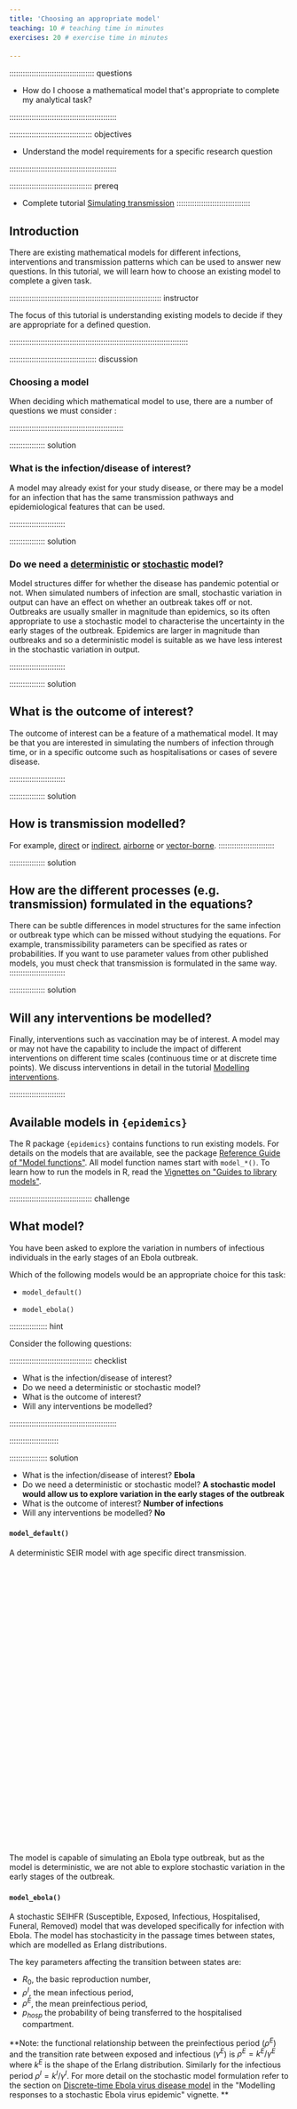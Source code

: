 ```yaml
---
title: 'Choosing an appropriate model'
teaching: 10 # teaching time in minutes
exercises: 20 # exercise time in minutes

---
```




:::::::::::::::::::::::::::::::::::::: questions 

- How do I choose a mathematical model that's appropriate to complete my analytical task?


::::::::::::::::::::::::::::::::::::::::::::::::

::::::::::::::::::::::::::::::::::::: objectives

- Understand the model requirements for a specific research question

::::::::::::::::::::::::::::::::::::::::::::::::

::::::::::::::::::::::::::::::::::::: prereq

+ Complete tutorial [Simulating transmission](../episodes/simulating-transmission.md)
:::::::::::::::::::::::::::::::::


## Introduction

There are existing mathematical models for different infections, interventions and transmission patterns which can be used to answer new questions. In this tutorial, we will learn how to choose an existing model to complete a given task.

:::::::::::::::::::::::::::::::::::::::::::::::::::::::::::::::::::: instructor

The focus of this tutorial is understanding existing models to decide if they are appropriate for a defined question. 

::::::::::::::::::::::::::::::::::::::::::::::::::::::::::::::::::::::::::::::::

::::::::::::::::::::::::::::::::::::::: discussion

### Choosing a model 

When deciding which mathematical model to use, there are a number of questions we must consider :

:::::::::::::::::::::::::::::::::::::::::::::::::::

:::::::::::::::: solution

### What is the infection/disease of interest? 

A model may already exist for your study disease, or there may be a model for an infection that has the same transmission pathways and epidemiological features that can be used. 

:::::::::::::::::::::::::

:::::::::::::::: solution

### Do we need a [deterministic](../learners/reference.md#deterministic) or [stochastic](../learners/reference.md#stochastic) model? 

Model structures differ for whether the disease has pandemic potential or not. When simulated numbers of infection are small, stochastic variation in output can have an effect on whether an outbreak takes off or not. Outbreaks are usually smaller in magnitude than epidemics, so its often appropriate to use a stochastic model to characterise the uncertainty in the early stages of the outbreak. Epidemics are larger in magnitude than outbreaks and so a deterministic model is suitable as we have less interest in the stochastic variation in output. 

:::::::::::::::::::::::::

:::::::::::::::: solution

## What is the outcome of interest?

The outcome of interest can be a feature of a mathematical model. It may be that you are interested in simulating the numbers of infection through time, or in a specific outcome such as hospitalisations or cases of severe disease.

:::::::::::::::::::::::::

:::::::::::::::: solution

## How is transmission modelled?

For example, [direct](../learners/reference.md#direct) or [indirect](../learners/reference.md#indirect), [airborne](../learners/reference.md#airborne) or [vector-borne](../learners/reference.md#vectorborne).
:::::::::::::::::::::::::


:::::::::::::::: solution

## How are the different processes (e.g. transmission) formulated in the equations?

There can be subtle differences in model structures for the same infection or outbreak type which can be missed without studying the equations. For example, transmissibility parameters can be specified as rates or probabilities. If you want to use parameter values from other published models, you must check that transmission is formulated in the same way. 
:::::::::::::::::::::::::

:::::::::::::::: solution

## Will any interventions be modelled? 

Finally, interventions such as vaccination may be of interest. A model may or may not have the capability to include the impact of different interventions on different time scales (continuous time or at discrete time points). We discuss interventions in detail in the tutorial [Modelling interventions](../episodes/modelling-interventions.md).

:::::::::::::::::::::::::






## Available  models in `{epidemics}`
 
The R package `{epidemics}` contains functions to run existing models.
For details on the models that are available, see the package [Reference Guide of "Model functions"](https://epiverse-trace.github.io/epidemics/reference/index.html#model-functions). All model function names start with `model_*()`. To learn how to run the models in R, read the [Vignettes on "Guides to library models"](https://epiverse-trace.github.io/epidemics/articles/#guides-to-library-models). 


::::::::::::::::::::::::::::::::::::: challenge

## What model?

You have been asked to explore the variation in numbers of infectious individuals in the early stages of an Ebola outbreak. 

Which of the following models would be an appropriate choice for this task:

+  `model_default()`

+ `model_ebola()`

::::::::::::::::: hint

Consider the following questions:

::::::::::::::::::::::::::::::::::::: checklist

+ What is the infection/disease of interest? 
+ Do we need a deterministic or stochastic model? 
+ What is the outcome of interest?
+ Will any interventions be modelled? 

::::::::::::::::::::::::::::::::::::::::::::::::


::::::::::::::::::::::


::::::::::::::::: solution

+ What is the infection/disease of interest? **Ebola**
+ Do we need a deterministic or stochastic model?  **A stochastic model would allow us to explore variation in the early stages of the outbreak**
+ What is the outcome of interest? **Number of infections**
+ Will any interventions be modelled? **No**

#### `model_default()`

A deterministic SEIR model with age specific direct transmission. 

<!--html_preserve--><div class="grViz html-widget html-fill-item" id="htmlwidget-2907d53b0871e7dbf834" style="width:504px;height:504px;"></div>
<script type="application/json" data-for="htmlwidget-2907d53b0871e7dbf834">{"x":{"diagram":"digraph {\n\n  # graph statement\n  #################\n  graph [layout = dot,\n         rankdir = LR,\n         overlap = true,\n         fontsize = 10]\n\n  # nodes\n  #######\n  node [shape = square,\n       fixedsize = true\n       width = 1.3]\n\n       S\n       E\n       I\n       R\n\n  # edges\n  #######\n  S -> E [label = \" infection \n(transmissibility &beta;)\"]\n  E -> I [label = \" onset of infectiousness \n(infectiousness rate &alpha;)\"]\n  I -> R [label = \" recovery \n(recovery rate &gamma;)\"]\n\n}","config":{"engine":"dot","options":null}},"evals":[],"jsHooks":[]}</script><!--/html_preserve-->


The model is capable of simulating an Ebola type outbreak, but as the model is deterministic, we are not able to explore stochastic variation in the early stages of the outbreak.


#### `model_ebola()`

A stochastic SEIHFR (Susceptible, Exposed, Infectious, Hospitalised, Funeral, Removed) model that was developed specifically for infection with Ebola. The model has stochasticity in the passage times between states, which are modelled as Erlang distributions.

The key parameters affecting the transition between states are:

+ $R_0$, the basic reproduction number,
+ $\rho^I$, the mean infectious period,
+ $\rho^E$, the mean preinfectious period,
+ $p_{hosp}$ the probability of being transferred to the hospitalised compartment. 

**Note: the functional relationship between the preinfectious  period ($\rho^E$) and the transition rate between exposed and infectious ($\gamma^E$) is $\rho^E = k^E/\gamma^E$ where $k^E$ is the shape of the Erlang distribution. Similarly for the infectious period $\rho^I = k^I/\gamma^I$. For more detail on the stochastic model formulation refer to the section on [Discrete-time Ebola virus disease model](https://epiverse-trace.github.io/epidemics/articles/model_ebola.html#details-discrete-time-ebola-virus-disease-model) in the "Modelling responses to a stochastic Ebola virus epidemic" vignette. ** 

<!--html_preserve--><div class="grViz html-widget html-fill-item" id="htmlwidget-e4af9ca629df551fc17d" style="width:504px;height:504px;"></div>
<script type="application/json" data-for="htmlwidget-e4af9ca629df551fc17d">{"x":{"diagram":"digraph {\n\n  # graph statement\n  #################\n  graph [layout = dot,\n  rankdir = LR,\n  overlap = true,\n  fontsize = 10]\n\n  # nodes\n  #######\n  node [shape = square,\n       fixedsize = true\n       width = 1.3]\n\n       S\n       E\n       I\n       H\n       F\n       R\n\n  # edges\n  #######\n  S -> E [label = \" infection (&beta;)\"]\n  E -> I [label = \" onset of \ninfectiousness (&gamma; E)\"]\n  I -> F [label = \" death (funeral) \n(&gamma; I)\"]\n  F -> R [label = \" safe burial (one timestep) \"]\n  I -> H [label = \" hospitalisation (p hosp)\"]\n  H -> R [label = \" recovery or safe burial \n (&gamma; I)\"]\n\n  subgraph {\n    rank = same; I; F;\n  }\n  subgraph {\n    rank = same; H; R;\n  }\n}","config":{"engine":"dot","options":null}},"evals":[],"jsHooks":[]}</script><!--/html_preserve-->

The model has additional parameters describing the transmission risk in hospital and funeral settings: 

+ $p_{ETU}$, the proportion of hospitalised cases contributing to the infection of susceptibles (ETU = Ebola virus treatment units),
+ $p_{funeral}$, the proportion of funerals at which the risk of transmission is the same as of infectious individuals in the community.

As this model is stochastic, it is the most appropriate choice to explore how variation in numbers of infected individuals in the early stages of an Ebola outbreak. 


:::::::::::::::::::::::::::


::::::::::::::::::::::::::::::::::::::::::::::::



::::::::::::::::::::::::::::::::::::: callout
### Do I need to use a mathematical model?

Mathematical models can be used to generate disease trajectories, which can then be used to calculate the final size of the epidemic. If you are only interested in the final size, it is possible to use mathematical theory to calculate this quantity directly, without having to simulate the full model then work out how many individuals were infected. These mathematical calculations are performed using R functions in the package `{finalsize}`.

An advantage of using `finalsize` is that fewer parameters are required. You only need to define transmissibility and the susceptibility of the population, and a social contact matrix if relevant, rather than parameters like infectious period that are required in {epidemics} to simulate dynamics over time. Check out the [package vignettes](https://epiverse-trace.github.io/finalsize/articles/finalsize.html) for more information on how to use `finalsize` to calculate epidemic size. 

::::::::::::::::::::::::::::::::::::::::::::::::


## Challenge : Ebola outbreak analysis 



::::::::::::::::::::::::::::::::::::: challenge

## Running the model

You have been tasked to generate initial trajectories of an Ebola outbreak in Guinea. Using `model_ebola()` and the the information detailed below, complete the following tasks:

1. Run the model once and plot the number of infectious individuals  through time
2. Run model 100 times and plot the mean, upper and lower 95% quantiles of the number of infectious individuals through time

+ Population size : 14 million
+ Initial number of exposed individuals : 10
+ Initial number of infectious individuals : 5
+ Time of simulation : 120 days
+ Parameter values : 
  + $R_0$ (`r0`) = 1.1,
  + $p^I$ (`infectious_period`) = 12,
  + $p^E$ (`preinfectious_period`) = 5,
  + $k^E=k^I = 2$, 
  + $1-p_{hosp}$ (`prop_community`) = 0.9,
  + $p_{ETU}$ (`etu_risk`) = 0.7,
  + $p_{funeral}$ (`funeral_risk`) = 0.5

::::::::::::::::: hint

### Code for initial conditions 


``` r
# set population size
population_size <- 14e6

E0 <- 10
I0 <- 5
# prepare initial conditions as proportions
initial_conditions <- c(
  S = population_size - (E0 + I0), E = E0, I = I0, H = 0, F = 0, R = 0
) / population_size

guinea_population <- population(
  name = "Guinea",
  contact_matrix = matrix(1), # note dummy value
  demography_vector = population_size, # 14 million, no age groups
  initial_conditions = matrix(
    initial_conditions,
    nrow = 1
  )
)
```


::::::::::::::::::::::


::::::::::::::::: hint

### HINT : Multiple model simulations

Adapt the code from the [accounting for uncertainty](../episodes/simulating-transmission.md#accounting-for-uncertainty) section

::::::::::::::::::::::

::::::::::::::::: solution

1. Run the model once and plot the number of infectious individuals  through time



``` r
output <- model_ebola(
  population = guinea_population,
  transmission_rate = 1.1 / 12,
  infectiousness_rate = 2.0 / 5,
  removal_rate = 2.0 / 12,
  prop_community = 0.9,
  etu_risk = 0.7,
  funeral_risk = 0.5,
  time_end = 100,
  replicates = 1 # replicates argument
)

output %>%
  filter(compartment == "infectious") %>%
  ggplot() +
  geom_line(
    aes(time, value),
    linewidth = 1.2
  ) +
  scale_y_continuous(
    labels = scales::comma
  ) +
  labs(
    x = "Simulation time (days)",
    y = "Individuals"
  ) +
  theme_bw(
    base_size = 15
  )
```

<img src="fig/model-choices-rendered-unnamed-chunk-3-1.png" style="display: block; margin: auto;" />

2. Run model 100 times and plot the mean, upper and lower 95% quantiles of the number of infectious individuals through time

We run the model 100 times with the *same* parameter values. 


``` r
output_replicates <- model_ebola(
  population = guinea_population,
  transmission_rate = 1.1 / 12,
  infectiousness_rate = 2.0 / 5,
  removal_rate = 2.0 / 12,
  prop_community = 0.9,
  etu_risk = 0.7,
  funeral_risk = 0.5,
  time_end = 100,
  replicates = 100 # replicates argument
)

output_replicates %>%
  filter(compartment == "infectious") %>%
  ggplot(
    aes(time, value)
  ) +
  stat_summary(geom = "line", fun = mean) +
  stat_summary(
    geom = "ribbon",
    fun.min = function(z) {
      quantile(z, 0.025)
    },
    fun.max = function(z) {
      quantile(z, 0.975)
    },
    alpha = 0.3
  ) +
  labs(
    x = "Simulation time (days)",
    y = "Individuals"
  ) +
  theme_bw(
    base_size = 15
  )
```

<img src="fig/model-choices-rendered-unnamed-chunk-4-1.png" style="display: block; margin: auto;" />

:::::::::::::::::::::::::::


::::::::::::::::::::::::::::::::::::::::::::::::



::::::::::::::::::::::::::::::::::::: keypoints 

- Existing mathematical models should be selected according to the research question
- It is important to check that a model has appropriate assumptions about transmission, outbreak potential, outcomes and interventions 
::::::::::::::::::::::::::::::::::::::::::::::::

